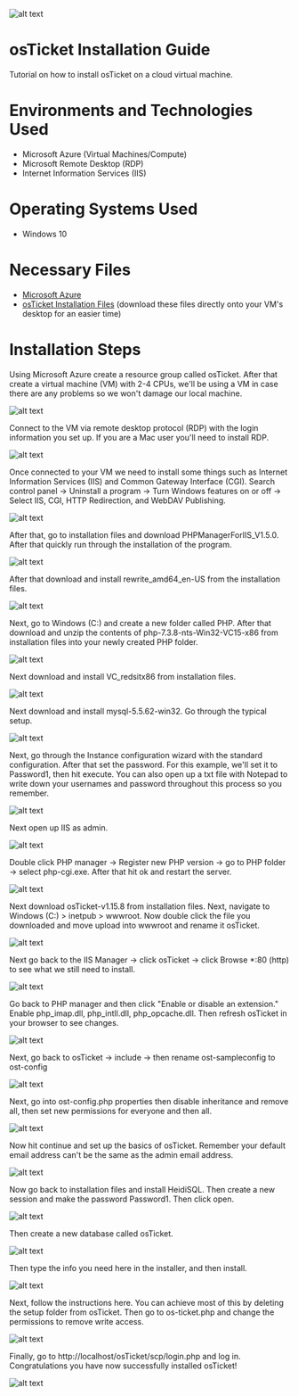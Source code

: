 ![alt text][osticketlogo]

[osticketlogo]: https://github.com/Arnab-Kirtania/osTicket-Installation/blob/main/osticket.png "osTicket Logo"

# osTicket Installation Guide
Tutorial on how to install osTicket on a cloud virtual machine.

<h1>Environments and Technologies Used</h1>

* Microsoft Azure (Virtual Machines/Compute) <br>
* Microsoft Remote Desktop (RDP) <br>
* Internet Information Services (IIS) <br>

<h1>Operating Systems Used</h1>

* Windows 10 <br>

<h1>Necessary Files</h1>

* [Microsoft Azure](portal.azure.com)
* [osTicket Installation Files](https://drive.google.com/drive/u/0/folders/1APMfNyfNzcxZC6EzdaNfdZsUwxWYChf6) (download these files directly onto your VM's desktop for an easier time)

<h1>Installation Steps</h1>

Using Microsoft Azure create a resource group called osTicket. After that create a virtual machine (VM) with 2-4 CPUs, we'll be using a VM in case there are any problems so we won't damage our local machine. <br>

![alt text][1]

[1]: https://github.com/Arnab-Kirtania/osTicket-Installation/blob/main/1.png "Microsoft Azure VM Page"

Connect to the VM via remote desktop protocol (RDP) with the login information you set up. If you are a Mac user you'll need to install RDP. <br>

![alt text][2]

[2]: https://github.com/Arnab-Kirtania/osTicket-Installation/blob/main/2.png "Remote Desktop Protocol"

Once connected to your VM we need to install some things such as Internet Information Services (IIS) and Common Gateway Interface (CGI). Search control panel -> Uninstall a program -> Turn Windows features on or off -> Select IIS, CGI, HTTP Redirection, and WebDAV Publishing.

![alt text][3]

[3]: https://github.com/Arnab-Kirtania/osTicket-Installation/blob/main/3.png "Windows Features"

After that, go to installation files and download PHPManagerForIIS_V1.5.0. After that quickly run through the installation of the program. <br>

![alt text][4]

[4]: https://github.com/Arnab-Kirtania/osTicket-Installation/blob/main/4.png "PHP Manager for IIS"

After that download and install rewrite_amd64_en-US from the installation files. <br>

![alt text][5]

[5]: https://github.com/Arnab-Kirtania/osTicket-Installation/blob/main/5.png "IIS URL Rewrite Module 2"

Next, go to Windows (C:) and create a new folder called PHP. After that download and unzip the contents of php-7.3.8-nts-Win32-VC15-x86 from installation files into your newly created PHP folder. <br>

![alt text][6]

[6]: https://github.com/Arnab-Kirtania/osTicket-Installation/blob/main/6.png "Creating a new PHP folder"

Next download and install VC_redsitx86 from installation files. <br>

![alt text][7]

[7]: https://github.com/Arnab-Kirtania/osTicket-Installation/blob/main/7.png "Microsoft Visual C++"

Next download and install mysql-5.5.62-win32. Go through the typical setup. <br>

![alt text][8]

[8]: https://github.com/Arnab-Kirtania/osTicket-Installation/blob/main/8.png "MySQL Server Setup"

Next, go through the Instance configuration wizard with the standard configuration. After that set the password. For this example, we'll set it to Password1, then hit execute. You can also open up a txt file with Notepad to write down your usernames and password throughout this process so you remember. <br>

![alt text][9]

[9]: https://github.com/Arnab-Kirtania/osTicket-Installation/blob/main/9.png "MySQL Server Instance Setup"

Next open up IIS as admin. <br>

![alt text][10]

[10]: https://github.com/Arnab-Kirtania/osTicket-Installation/blob/main/10.png "Opening IIS Manager as admin"

Double click PHP manager -> Register new PHP version -> go to PHP folder -> select php-cgi.exe. After that hit ok and restart the server.

![alt text][11]

[11]: https://github.com/Arnab-Kirtania/osTicket-Installation/blob/main/11.png "Registering a new PHP version"

Next download osTicket-v1.15.8 from installation files. Next, navigate to Windows (C:) > inetpub > wwwroot. Now double click the file you downloaded and move upload into wwwroot and rename it osTicket. <br>

![alt text][12]

[12]: https://github.com/Arnab-Kirtania/osTicket-Installation/blob/main/12.png "Moving upload into wwwroot and renaming it osTicket"

Next go back to the IIS Manager -> click osTicket -> click Browse *:80 (http) to see what we still need to install. <br>

![alt text][13]

[13]: https://github.com/Arnab-Kirtania/osTicket-Installation/blob/main/13.png "clicking Browse *:80(http)"

Go back to PHP manager and then click "Enable or disable an extension." Enable php_imap.dll, php_intll.dll, php_opcache.dll. Then refresh osTicket in your browser to see changes. <br>

![alt text][14]

[14]: https://github.com/Arnab-Kirtania/osTicket-Installation/blob/main/14.png "Enabling PHP extensions."

Next, go back to osTicket -> include -> then rename ost-sampleconfig to ost-config <br>

![alt text][15]

[15]: https://github.com/Arnab-Kirtania/osTicket-Installation/blob/main/15.png "Renaming ost-sampleconfig to ost-config"

Next, go into ost-config.php properties then disable inheritance and remove all, then set new permissions for everyone and then all. <br>

![alt text][16]

[16]: https://github.com/Arnab-Kirtania/osTicket-Installation/blob/main/16.png "Changing permissions"

Now hit continue and set up the basics of osTicket. Remember your default email address can't be the same as the admin email address. <br>

![alt text][17]

[17]: https://github.com/Arnab-Kirtania/osTicket-Installation/blob/main/17.png "Putting in basic information"

Now go back to installation files and install HeidiSQL. Then create a new session and make the password Password1. Then click open. <br>

![alt text][18]

[18]: https://github.com/Arnab-Kirtania/osTicket-Installation/blob/main/18.png "Creating a new HeidiSQL session"

Then create a new database called osTicket. <br>

![alt text][19]

[19]: https://github.com/Arnab-Kirtania/osTicket-Installation/blob/main/19.png "Creating a new SQL database"

Then type the info you need here in the installer, and then install. <br>

![alt text][20]

[20]: https://github.com/Arnab-Kirtania/osTicket-Installation/blob/main/20.png "Putting in SQL information"

Next, follow the instructions here. You can achieve most of this by deleting the setup folder from osTicket. Then go to os-ticket.php and change the permissions to remove write access. <br>

![alt text][21]

[21]: https://github.com/Arnab-Kirtania/osTicket-Installation/blob/main/21.png "Cleaning up files"

Finally, go to http://localhost/osTicket/scp/login.php and log in. Congratulations you have now successfully installed osTicket! <br>

![alt text][22]

[22]: https://github.com/Arnab-Kirtania/osTicket-Installation/blob/main/22.png "Logging into osTicket"

